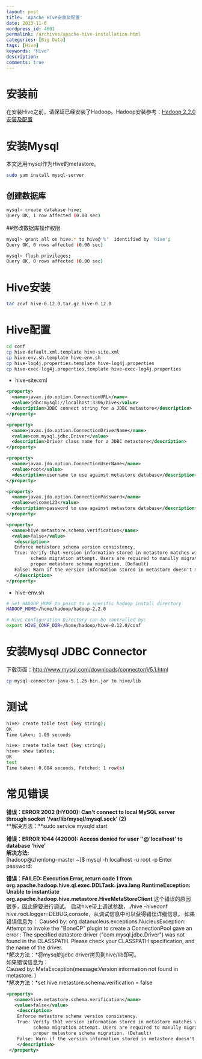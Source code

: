 ```yaml
---
layout: post
title: 'Apache Hive安装及配置'
date: 2013-11-6
wordpress_id: 4601
permalink: /archives/apache-hive-installation.html
categories: [Big Data]
tags: [Hive]
keywords: "Hive"
description: 
comments: true
---
```

# 安装前
在安装Hive之前，请保证已经安装了Hadoop。Hadoop安装参考：[Hadoop 2.2.0安装及配置](http://blog.yidooo.net/archives/hadoop-2-2-0-installation-and-configuration.html)

# 安装Mysql
本文选用mysql作为Hive的metastore。

``` bash 
sudo yum install mysql-server
```
## 创建数据库

``` bash 
mysql> create database hive;
Query OK, 1 row affected (0.00 sec)
```
##修改数据库操作权限

``` bash 
mysql> grant all on hive.* to hive@'%'  identified by 'hive';
Query OK, 0 rows affected (0.00 sec)

mysql> flush privileges;
Query OK, 0 rows affected (0.00 sec)
```

# Hive安装

``` bash 
tar zcvf hive-0.12.0.tar.gz hive-0.12.0
```

# Hive配置

``` bash 
cd conf
cp hive-default.xml.template hive-site.xml
cp hive-env.sh.template hive-env.sh
cp hive-log4j.properties.template hive-log4j.properties
cp hive-exec-log4j.properties.template hive-exec-log4j.properties
```
- hive-site.xml

``` xml
<property>
  <name>javax.jdo.option.ConnectionURL</name>
  <value>jdbc:mysql://localhost:3306/hive</value>
  <description>JDBC connect string for a JDBC metastore</description>
</property>

<property>
  <name>javax.jdo.option.ConnectionDriverName</name>
  <value>com.mysql.jdbc.Driver</value>
  <description>Driver class name for a JDBC metastore</description>
</property>

<property>
  <name>javax.jdo.option.ConnectionUserName</name>
  <value>root</value>
  <description>username to use against metastore database</description>
</property>

<property>
  <name>javax.jdo.option.ConnectionPassword</name>
  <value>welcome123</value>
  <description>password to use against metastore database</description>
</property>

<property>
  <name>hive.metastore.schema.verification</name>
  <value>false</value>
   <description>
   Enforce metastore schema version consistency.
   True: Verify that version information stored in metastore matches with one from Hive jars.  Also disable automatic
         schema migration attempt. Users are required to manully migrate schema after Hive upgrade which ensures
         proper metastore schema migration. (Default)
   False: Warn if the version information stored in metastore doesn't match with one from in Hive jars.
   </description>
</property>
```
- hive-env.sh

``` bash 
# Set HADOOP_HOME to point to a specific hadoop install directory
HADOOP_HOME=/home/hadoop/hadoop-2.2.0

# Hive Configuration Directory can be controlled by:
export HIVE_CONF_DIR=/home/hadoop/hive-0.12.0/conf
```

# 安装Mysql JDBC Connector
下载页面：<http://www.mysql.com/downloads/connector/j/5.1.html>

``` bash 
cp mysql-connector-java-5.1.26-bin.jar to hive/lib
```

# 测试

``` bash 
hive> create table test (key string);
OK
Time taken: 1.09 seconds
```

``` bash 
hive> create table test (key string);
hive> show tables;
OK
test
Time taken: 0.084 seconds, Fetched: 1 row(s)
```

# 常见错误
**错误：ERROR 2002 (HY000): Can't connect to local MySQL server through socket '/var/lib/mysql/mysql.sock' (2)**    
**解决方法：**sudo service mysqld start

**错误：ERROR 1044 (42000): Access denied for user ''@'localhost' to database 'hive'**    
**解决方法:**    
[hadoop@zhenlong-master ~]$ mysql -h localhost -u root -p
Enter password:

**错误：FAILED: Execution Error, return code 1 from org.apache.hadoop.hive.ql.exec.DDLTask. java.lang.RuntimeException: Unable to instantiate org.apache.hadoop.hive.metastore.HiveMetaStoreClient**
这个错误的原因很多，因此需要进行调试。 启动hive带上调试参数，./hive -hiveconf hive.root.logger=DEBUG,console，从调试信息中可以获得错误详细信息。
如果错误信息为：
Caused by: org.datanucleus.exceptions.NucleusException: Attempt to invoke the "BoneCP" plugin to create a ConnectionPool gave an error : The specified datastore driver ("com.mysql.jdbc.Driver") was not found in the CLASSPATH. Please check your CLASSPATH specification, and the name of the driver.   
*解决方法：*将mysql的jdbc driver拷贝到hive/lib即可。   
如果错误信息为：   
Caused by: MetaException(message:Version information not found in metastore. )   
*解决方法：*set hive.metastore.schema.verification = false   

``` xml
<property>
   <name>hive.metastore.schema.verification</name>
   <value>false</value>
    <description>
    Enforce metastore schema version consistency.
    True: Verify that version information stored in metastore matches with one from Hive jars.  Also disable automatic
          schema migration attempt. Users are required to manully migrate schema after Hive upgrade which ensures
          proper metastore schema migration. (Default)
    False: Warn if the version information stored in metastore doesn't match with one from in Hive jars.
    </description>
 </property>
```


